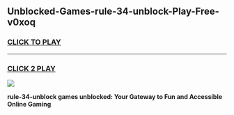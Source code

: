 
## Unblocked-Games-rule-34-unblock-Play-Free-v0xoq
<h3>
<a href="https://premium76.site?title=rule-34-unblock&ref=23A">CLICK TO PLAY</a></h3>
<hr>

<h3>
<a href="https://premium76.site?title=rule-34-unblock&ref=23A">CLICK 2 PLAY</a>
  
</h3>

<a href="https://premium76.site?title=rule-34-unblock&ref=23A"><img src="https://clearcache.store/games.png"></a>


**rule-34-unblock games unblocked: Your Gateway to Fun and Accessible Online Gaming**
